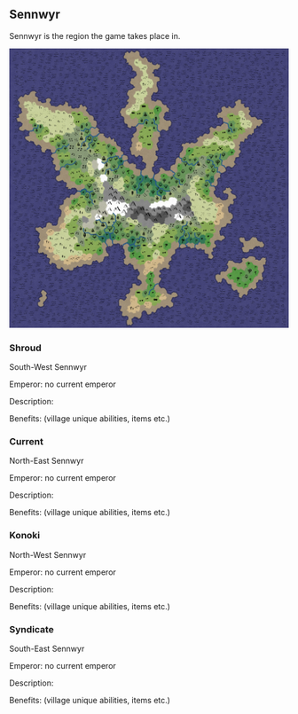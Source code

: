 ## Sennwyr 

Sennwyr is the region the game takes place in.

![Sennwyr map](../img/sennwyr.png)


### Shroud

South-West Sennwyr

Emperor: no current emperor

Description:

Benefits: (village unique abilities, items etc.)

### Current

North-East Sennwyr

Emperor: no current emperor

Description:

Benefits: (village unique abilities, items etc.)

### Konoki

North-West Sennwyr

Emperor: no current emperor

Description:

Benefits: (village unique abilities, items etc.)

### Syndicate

South-East Sennwyr

Emperor: no current emperor

Description:

Benefits: (village unique abilities, items etc.)